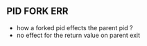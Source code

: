 PID FORK ERR
---
- how a forked pid effects the parent pid ?
- no effect for the return value on parent exit

